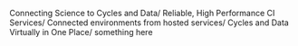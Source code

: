 <!-- Separate rotationg text by using '/' -->

Connecting Science to Cycles and Data/ Reliable, High Performance CI
Services/ Connected environments from hosted services/ Cycles and Data
Virtually in One Place/ something here
